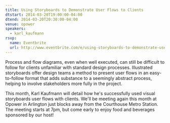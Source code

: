 ```yaml
---
title: Using Storyboards to Demonstrate User Flows to Clients
dtstart: 2014-03-20T19:00:00-04:00
dtend: 2014-03-20T20:30:00-04:00
venue: opower
speakers:
  - karl_kaufmann
rsvp:
  name: Eventbrite
  url: http://www.eventbrite.com/e/using-storyboards-to-demonstrate-user-flows-to-clients-tickets-10962074861
---
```


Process and flow diagrams, even when well executed, can still be difficult to follow for clients unfamiliar with standard design processes. Illustrated storyboards offer design teams a method to present user flows in an easy-to-follow format that adds substance to a seemingly abstract process, helping to involve stakeholders more fully in the project.

This month, Karl Kaufmann will detail how he's successfully used visual storyboards user flows with clients. We'll be meeting again this month at Opower in Arlington just blocks away from the Courthouse Metro Station. The meeting starts at 7pm, but come early to enjoy food and beverages sponsored by our host!